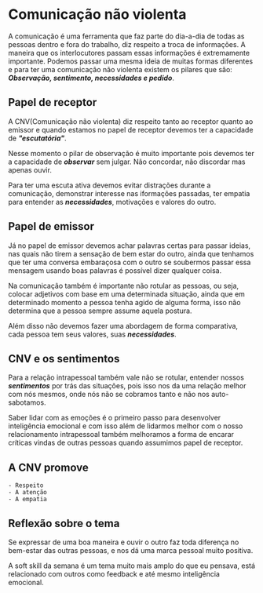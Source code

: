 # Comunicação não violenta

A comunicação é uma ferramenta que faz parte do dia-a-dia de todas as pessoas dentro e fora do trabalho, diz respeito a troca de informações. A maneira que os interlocutores passam essas informações é extremamente importante. Podemos passar uma mesma ideia de muitas formas diferentes e para ter uma comunicação não violenta existem os pilares que são: ***Observação, sentimento, necessidades e pedido***.
 

## Papel de receptor 

A CNV(Comunicação não violenta) diz respeito tanto ao receptor quanto ao emissor e quando estamos no papel de receptor devemos ter a capacidade de ***"escutatória"***.

Nesse momento o pilar de observação é muito importante pois devemos ter a capacidade de ***observar*** sem julgar. Não concordar, não discordar mas apenas ouvir. 

Para ter uma escuta ativa devemos evitar distrações durante a comunicação, demonstrar interesse nas iformações passadas, ter empatia para entender as ***necessidades***, motivações e valores do outro. 

## Papel de emissor

Já no papel de emissor devemos achar palavras certas para passar ideias, nas quais não tirem a sensação de bem estar do outro, ainda que tenhamos que ter uma conversa embaraçosa com o outro se soubermos passar essa mensagem usando boas palavras é possível dizer qualquer coisa. 

Na comunicação também é importante não rotular as pessoas, ou seja, colocar adjetivos com base em uma determinada situação, ainda que em determinado momento a pessoa tenha agido de alguma forma, isso não determina que a pessoa sempre assume aquela postura. 

Além disso não devemos fazer uma abordagem de forma comparativa, cada pessoa tem seus valores, suas ***necessidades***.

## CNV e os sentimentos

Para a relação intrapessoal também vale não se rotular, entender nossos ***sentimentos*** por trás das situações, pois isso nos da uma relação melhor com nós mesmos, onde nós não se cobramos tanto e não nos auto-sabotamos.

Saber lidar com as emoções é o primeiro passo para desenvolver inteligência emocional e com isso além de lidarmos melhor com o nosso relacionamento intrapessoal também melhoramos a forma de encarar críticas vindas de outras pessoas quando assumimos papel de receptor.


## A CNV promove

    - Respeito
    - A atenção
    - A empatia

## Reflexão sobre o tema

Se expressar de uma boa maneira e ouvir o outro faz toda diferença no bem-estar das outras pessoas, e nos dá uma marca pessoal muito positiva. 

A soft skill da semana é um tema muito mais amplo do que eu pensava, está relacionado com outros como feedback e até mesmo inteligência emocional.





